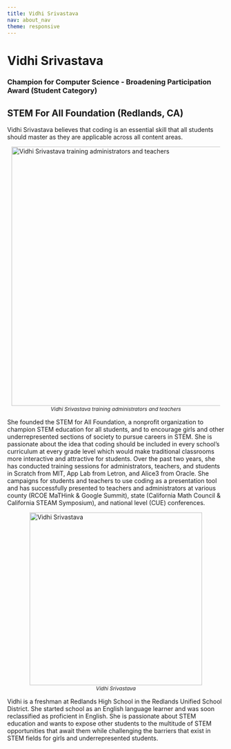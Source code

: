 ```yaml
---
title: Vidhi Srivastava
nav: about_nav
theme: responsive
---
```


<a id="top"></a>

# Vidhi Srivastava

### Champion for Computer Science - Broadening Participation Award (Student Category)

## STEM For All Foundation (Redlands, CA)

Vidhi Srivastava believes that coding is an essential skill that all students should master as they are applicable across all content areas. 

<figure style="margin:10px">
  <img src="/images/awards/vidhi_srivastava_teachers.jpg" style="display:block;margin:0 auto" width=600 alt="Vidhi Srivastava training administrators and teachers" />
  <figcaption style="text-align:center;font-style:italic;font-size:12px">
    Vidhi Srivastava training administrators and teachers
  </figcaption>
</figure>

She founded the STEM for All Foundation, a nonprofit organization to champion STEM education for all students, and to encourage girls and other underrepresented sections of society to pursue careers in STEM. She is passionate about the idea that coding should be included in every school’s curriculum at every grade level which would make traditional classrooms more interactive and attractive for students. Over the past two years, she has conducted training sessions for administrators, teachers, and students in Scratch from MIT, App Lab from Letron, and Alice3 from Oracle. She campaigns for students and teachers to use coding as a presentation tool and has successfully presented to teachers and administrators at various county (RCOE MaTHink & Google Summit), state (California Math Council & California STEAM Symposium), and national level (CUE) conferences.

<figure style="margin:10px">
  <img src="/images/awards/vidhi_srivastava.jpg" style="display:block;margin:0 auto" width=400 alt="Vidhi Srivastava" />
  <figcaption style="text-align:center;font-style:italic;font-size:12px">Vidhi Srivastava</figcaption>
</figure>

Vidhi is a freshman at Redlands High School in the Redlands Unified School District. She started school as an English language learner and was soon reclassified as proficient in English. She is passionate about STEM education and wants to expose other students to the multitude of STEM opportunities that await them while challenging the barriers that exist in STEM fields for girls and underrepresented students.